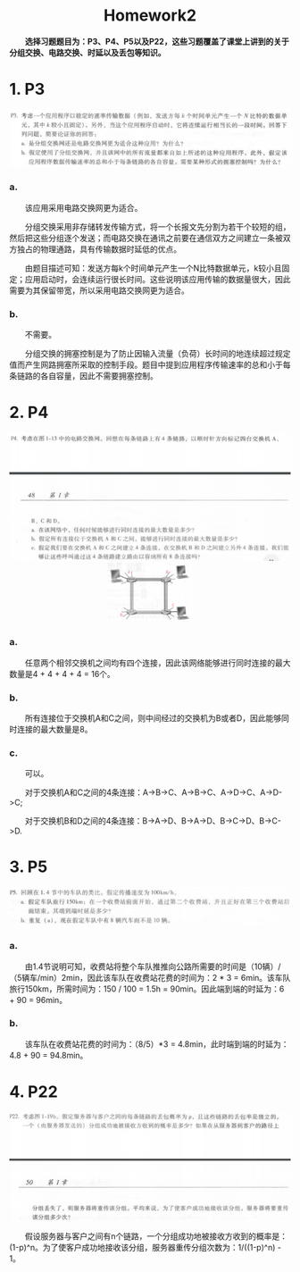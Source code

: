 <style>
	p{
	text-indent:2em
	}
</style>
<div align="center"><h1>Homework2</h1></div>

<p><b>选择习题题目为：P3、P4、P5以及P22，这些习题覆盖了课堂上讲到的关于分组交换、电路交换、时延以及丢包等知识。</b></p>

# 1. P3

<div align="center">
   <img src="p3.png"></img>
</div>

### a. 

<p>该应用采用电路交换网更为适合。</p>
<p>分组交换采用非存储转发传输方式，将一个长报文先分割为若干个较短的组，然后把这些分组逐个发送；而电路交换在通讯之前要在通信双方之间建立一条被双方独占的物理通路，具有传输数据时延低的优点。</p>
<p>由题目描述可知：发送方每k个时间单元产生一个N比特数据单元，k较小且固定；应用启动时，会连续运行很长时间。这些说明该应用传输的数据量很大，因此需要为其保留带宽，所以采用电路交换网更为适合。</p>

### b.

<p>不需要。</p>
<p>分组交换的拥塞控制是为了防止因输入流量（负荷）长时间的地连续超过规定值而产生网路拥塞所采取的控制手段。题目中提到应用程序传输速率的总和小于每条链路的各自容量，因此不需要拥塞控制。</p>

# 2. P4
<div align="center">
   <img src="p4.png"></img>
   <img src="connection.png" width="30%"></img>
</div>

### a.

<p>任意两个相邻交换机之间均有四个连接，因此该网络能够进行同时连接的最大数量是4 + 4 + 4 + 4 = 16个。</p>

### b.

<p>所有连接位于交换机A和C之间，则中间经过的交换机为B或者D，因此能够同时连接的最大数量是8。</p>

### c.

<p>可以。</p>
<p>对于交换机A和C之间的4条连接：A->B->C、A->B->C、A->D->C、A->D->C;</p>
<p>对于交换机B和D之间的4条连接：B->A->D、B->A->D、B->C->D、B->C->D.</p>

# 3. P5

<div align="center">
    <img src="p5.png"/>
</div>

### a.

<p>由1.4节说明可知，收费站将整个车队推推向公路所需要的时间是（10辆）/（5辆车/min）2min，因此该车队在收费站花费的时间为：2 * 3 = 6min。该车队旅行150km，所需时间为：150 / 100 = 1.5h = 90min。因此端到端的时延为：6 + 90 = 96min。</p>

### b.

<p>该车队在收费站花费的时间为：（8/5）*3 = 4.8min，此时端到端的时延为：4.8 + 90 = 94.8min。</p>

# 4. P22
<div align="center">
    <img src="p22.png"/>
</div>

<p>假设服务器与客户之间有n个链路，一个分组成功地被接收方收到的概率是：(1-p)^n。为了使客户成功地接收该分组，服务器重传分组次数为：1/((1-p)^n) - 1。</p>